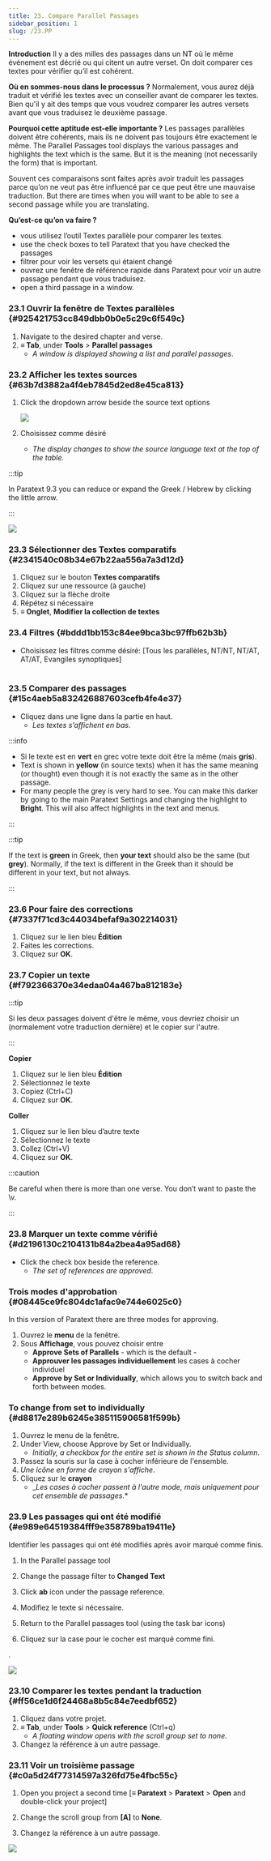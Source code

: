 ```yaml
---
title: 23. Compare Parallel Passages
sidebar_position: 1
slug: /23.PP
---
```




**Introduction** Il y a des milles des passages dans un NT où le même événement est décrié ou qui citent un autre verset. On doit comparer ces textes pour vérifier qu’il est cohérent.


**Où en sommes-nous dans le processus ?** Normalement, vous aurez déjà traduit et vérifié les textes avec un conseiller avant de comparer les textes. Bien qu'il y ait des temps que vous voudrez comparer les autres versets avant que vous traduisez le deuxième passage.


**​Pourquoi cette aptitude est-elle importante ?** Les passages parallèles doivent être cohérents, mais ils ne doivent pas toujours être exactement le même. The Parallel Passages tool displays the various passages and highlights the text which is the same. But it is the meaning (not necessarily the form) that is important.


Souvent ces comparaisons sont faites après avoir traduit les passages parce qu’on ne veut pas être influencé par ce que peut être une mauvaise traduction. But there are times when you will want to be able to see a second passage while you are translating.


**Qu’est-ce qu’on va faire ?**

- vous utilisez l’outil Textes parallèle pour comparer les textes.
- use the check boxes to tell Paratext that you have checked the passages
- filtrer pour voir les versets qui étaient changé
- ouvrez une fenêtre de référence rapide dans Paratext pour voir un autre passage pendant que vous traduisez.
- open a third passage in a window.

### 23.1 Ouvrir la fenêtre de Textes parallèles {#925421753cc849dbb0b0e5c29c6f549c}

1. Navigate to the desired chapter and verse.
1. **≡ Tab**, under **Tools** &gt; **Parallel passages**
    - _A window is displayed showing a list and parallel passages_.

### 23.2 Afficher les textes sources {#63b7d3882a4f4eb7845d2ed8e45ca813}

1. Click the dropdown arrow beside the source text options

    ![](./586542551.png)

1. Choisissez comme désiré
    - _The display changes to show the source language text at the top of the table._

:::tip

In Paratext 9.3 you can reduce or expand the Greek / Hebrew by clicking the little arrow.

:::




![](./406509394.png)


### 23.3 Sélectionner des Textes comparatifs {#2341540c08b34e67b22aa556a7a3d12d}

1. Cliquez sur le bouton **Textes comparatifs**
1. Cliquez sur une ressource (à gauche)
1. Cliquez sur la flèche droite
1. Répétez si nécessaire
1. **≡ Onglet**, **Modifier la collection de textes**  

### 23.4 Filtres {#bddd1bb153c84ee9bca3bc97ffb62b3b}

- Choisissez les filtres comme désiré: [Tous les parallèles, NT/NT, NT/AT, AT/AT, Evangiles synoptiques]  
   

### 23.5 Comparer des passages {#15c4aeb5a832426887603cefb4fe4e37}

- Cliquez dans une ligne dans la partie en haut.
    - _Les textes s’affichent en bas._

:::info

- Si le texte est en **vert** en grec votre texte doit être la même (mais **gris**).
- Text is shown in **yellow** (in source texts) when it has the same meaning (or thought) even though it is not exactly the same as in the other passage.
- For many people the grey is very hard to see. You can make this darker by going to the main Paratext Settings and changing the highlight to **Bright**. This will also affect highlights in the text and menus.

:::


:::tip

If the text is **green** in Greek, then **your text** should also be the same (but **grey**). Normally, if the text is different in the Greek than it should be different in your text, but not always.

:::




### 23.6 Pour faire des corrections {#7337f71cd3c44034befaf9a302214031}

1. Cliquez sur le lien bleu **Édition**
1. Faites les corrections.
1. Cliquez sur **OK**.

### 23.7 Copier un texte {#f792366370e34edaa04a467ba812183e}


:::tip

Si les deux passages doivent d'être le même, vous devriez choisir un (normalement votre traduction dernière) et le copier sur l'autre.

:::




**Copier**

1. Cliquez sur le lien bleu **Édition**
1. Sélectionnez le texte
1. Copiez (Ctrl+C)
1. Cliquez sur **OK**.

**Coller**

1. Cliquez sur le lien bleu d’autre texte
1. Sélectionnez le texte
1. Collez (Ctrl+V)
1. Cliquez sur **OK**.

:::caution

Be careful when there is more than one verse. You don’t want to paste the \v.

:::




### 23.8 Marquer un texte comme vérifié {#d2196130c2104131b84a2bea4a95ad68}

- Click the check box beside the reference.
    - _The set of references are approved_.

### Trois modes d'approbation {#08445ce9fc804dc1afac9e744e6025c0}


In this version of Paratext there are three modes for approving.

1. Ouvrez le **menu** de la fenêtre.
1. Sous **Affichage**, vous pouvez choisir entre
    - **Approve Sets of Parallels** - which is the default -
    - **Approuver les passages individuellement** les cases à cocher individuel
    - **Approve by Set or Individually**, which allows you to switch back and forth between modes.

### To change from set to individually {#d8817e289b6245e385115906581f599b}

1. Ouvrez le menu de la fenêtre.
1. Under View, choose Approve by Set or Individually.
    - _Initially, a checkbox for the entire set is shown in the Status column_.
1. Passez la souris sur la case à cocher inférieure de l'ensemble.
1. _Une icône en forme de crayon s'affiche_.
1. Cliquez sur le **crayon**
    - _*Les cases à cocher passent à l'autre mode, mais uniquement pour cet ensemble de passages*.*

### 23.9 Les passages qui ont été modifié {#e989e64519384fff9e358789ba19411e}


Identifier les passages qui ont été modifiés après avoir marqué comme finis.


<div class='notion-row'>
<div class='notion-column' style={{width: 'calc((100% - (min(32px, 4vw) * 1)) * 0.5)'}}>

1. In the Parallel passage tool

1. Change the passage filter to **Changed Text**

1. Click **ab** icon under the passage reference.

1. Modifiez le texte si nécessaire.

1. Return to the Parallel passages tool (using the task bar icons)

1. Cliquez sur la case pour le cocher est marqué comme fini.

</div><div className='notion-spacer'></div>

<div class='notion-column' style={{width: 'calc((100% - (min(32px, 4vw) * 1)) * 0.5)'}}>

.

![](./1103066999.png)

</div><div className='notion-spacer'></div>
</div>

### 23.10 Comparer les textes pendant la traduction {#ff56ce1d6f24468a8b5c84e7eedbf652}

1. Cliquez dans votre projet.
1. **≡ Tab**, under **Tools** &gt; **Quick reference** (Ctrl+q)
    - _A floating_ _window_ _opens with the scroll group set to none._
1. Changez la référence à un autre passage.

### 23.11 Voir un troisième passage {#c0a5d24f77314597a326fd75e4fbc55c}


<div class='notion-row'>
<div class='notion-column' style={{width: 'calc((100% - (min(32px, 4vw) * 1)) * 0.5)'}}>

1. Open you project a second time [**≡ Paratext** > **Paratext** > **Open** and double-click your project]

1. Change the scroll group from **[A]** to **None**.

1. Changez la référence à un autre passage.

</div><div className='notion-spacer'></div>

<div class='notion-column' style={{width: 'calc((100% - (min(32px, 4vw) * 1)) * 0.5)'}}>

![](./1458375744.png)

</div><div className='notion-spacer'></div>
</div>

